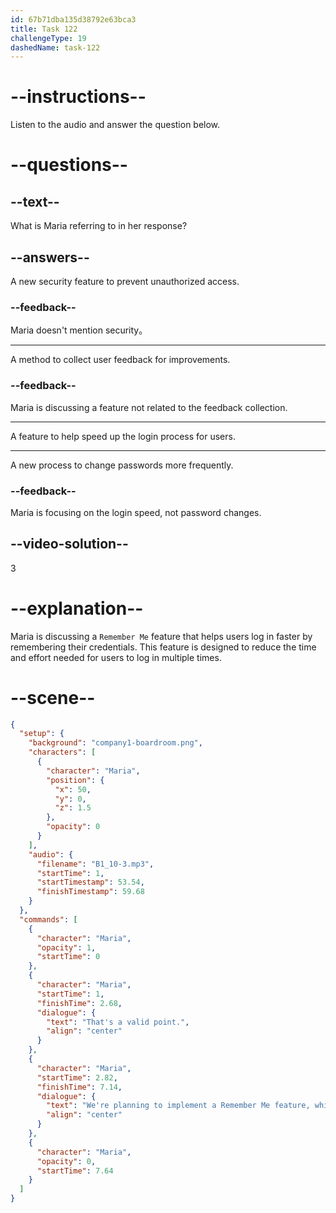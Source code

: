 ```yaml
---
id: 67b71dba135d38792e63bca3
title: Task 122
challengeType: 19
dashedName: task-122
---
```


<!-- (audio) Maria: That's a valid point. We're planning to implement a 'Remember Me' feature, which should help speed up the login process. -->

# --instructions--

Listen to the audio and answer the question below.

# --questions--

## --text--

What is Maria referring to in her response?

## --answers--

A new security feature to prevent unauthorized access.

### --feedback--

Maria doesn't mention security。

---

A method to collect user feedback for improvements.

### --feedback--

Maria is discussing a feature not related to the feedback collection.

---

A feature to help speed up the login process for users.

---

A new process to change passwords more frequently.

### --feedback--

Maria is focusing on the login speed, not password changes.

## --video-solution--

3

# --explanation--

Maria is discussing a `Remember Me` feature that helps users log in faster by remembering their credentials. This feature is designed to reduce the time and effort needed for users to log in multiple times.

# --scene--

```json
{
  "setup": {
    "background": "company1-boardroom.png",
    "characters": [
      {
        "character": "Maria",
        "position": {
          "x": 50,
          "y": 0,
          "z": 1.5
        },
        "opacity": 0
      }
    ],
    "audio": {
      "filename": "B1_10-3.mp3",
      "startTime": 1,
      "startTimestamp": 53.54,
      "finishTimestamp": 59.68
    }
  },
  "commands": [
    {
      "character": "Maria",
      "opacity": 1,
      "startTime": 0
    },
    {
      "character": "Maria",
      "startTime": 1,
      "finishTime": 2.68,
      "dialogue": {
        "text": "That's a valid point.",
        "align": "center"
      }
    },
    {
      "character": "Maria",
      "startTime": 2.82,
      "finishTime": 7.14,
      "dialogue": {
        "text": "We're planning to implement a Remember Me feature, which should help speed up the login process.",
        "align": "center"
      }
    },
    {
      "character": "Maria",
      "opacity": 0,
      "startTime": 7.64
    }
  ]
}
```
